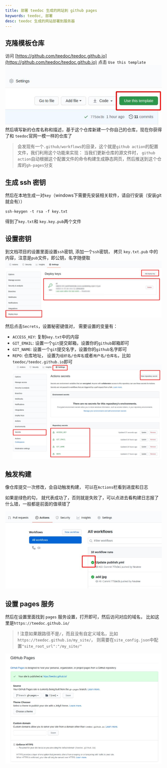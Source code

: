 ```yaml
---
title: 部署 teedoc 生成的网站到 github pages
keywords: teedoc, 部署
desc: teedoc 生成的网站部署到服务器
---
```




## 克隆模板仓库

访问 [https://github.com/teedoc/teedoc.github.io](https://github.com/teedoc/teedoc.github.io)
点击 `Use this template`
![github use template](../../assets/images/github_use_template.jpg)
然后填写新的仓库名称和描述，基于这个仓库新建一个你自己的仓库，现在你获得了和 `teedoc`官网一模一样的仓库了
> 会发现有一个`.github/workflows`的目录，这个就是`github action`的配置文件，我们利用这个功能来实现：
> 当我们更新仓库的源文件时， `github action`自动根据这个配置文件的命令构建生成静态网页，然后推送到这个仓库的`gh-pages`分支

## 生成 ssh 密钥

然后在本地生成一对`key`（windows下需要先安装相关软件，请自行安装（安装git就会有））
```
ssh-keygen -t rsa -f key.txt 
```
得到了`key.txt`和 `key.key.pub`两个文件

## 设置密钥

到文档项目的设置里面设置`ssh`密钥, 添加一个`ssh`密钥， 拷贝 `key.txt.pub` 中的内容，注意是`pub`文件，即公钥，名字随便取
![](../../assets/images/github_deploy_key.jpg)

然后点击`Secrets`，设置秘密键值对， 需要设置的变量有：
* `ACCESS_KEY`: 复制`key.txt`中的内容
* `GIT_EMAIL`: 设置一个`git`提交邮箱，设置你的`github`邮箱即可
* `GIT_NAME`: 设置一个`git`提交名字，设置你的`github`名字即可
* `REPO`: 仓库地址， 设置为`组织名/仓库名`或者`用户名/仓库名`，比如`teedoc/teedoc.github.io`即可
![](../../assets/images/github_secrets.jpg)


## 触发构建

像仓库提交一次修改，会自动触发构建， 可以在`Actions`栏看到进度和日志

如果是绿色的勾， 就代表成功了，否则就是失败了，可以点进去看构建日志报了什么错，一般都是前面的值填错了

![](../../assets/images/github_action.jpg)

## 设置 pages 服务

然后在设置里面找到 `pages` 服务设置，打开即可，然后访问对应的域名，
比如这里是`https://teedoc.github.io/`

>! 注意如果跟路径不是`/`，而且没有自定义域名，比如`https://teedoc.github.io/my_site/`， 则需要在`site_config.json`中配置`"site_root_url":"/my_site/"`

![](../../assets/images/github_pages.jpg)


